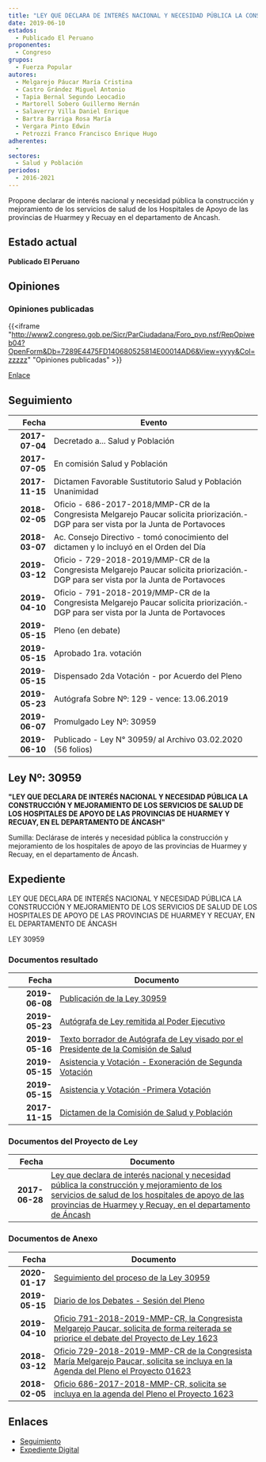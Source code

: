 ```yaml
---
title: "LEY QUE DECLARA DE INTERÉS NACIONAL Y NECESIDAD PÚBLICA LA CONSTRUCCIÓN Y MEJORAMIENTO DE LOS SERVICIOS DE SALUD DE LOS HOSPITALES DE APOYO DE LAS PROVINCIAS DE HUARMEY Y RECUAY, EN EL DEPARTAMENTO DE ANCASH"
date: 2019-06-10
estados: 
  - Publicado El Peruano
proponentes: 
  - Congreso
grupos: 
  - Fuerza Popular
autores: 
  - Melgarejo Páucar María Cristina
  - Castro Grández Miguel Antonio
  - Tapia Bernal Segundo Leocadio
  - Martorell Sobero Guillermo Hernán
  - Salaverry Villa Daniel Enrique
  - Bartra Barriga Rosa María
  - Vergara Pinto Edwin
  - Petrozzi Franco Francisco Enrique Hugo
adherentes: 
  - 
sectores: 
  - Salud y Población
periodos: 
  - 2016-2021
---
```


Propone declarar de interés nacional y necesidad pública la construcción y mejoramiento de los servicios de salud de los Hospitales de Apoyo de las provincias de Huarmey y Recuay en el departamento de Ancash.


## Estado actual

**Publicado El Peruano**

## Opiniones

### Opiniones publicadas

{{<iframe "http://www2.congreso.gob.pe/Sicr/ParCiudadana/Foro_pvp.nsf/RepOpiweb04?OpenForm&Db=7289E4475FD140680525814E00014AD6&View=yyyy&Col=zzzzz" "Opiniones publicadas" >}}

[Enlace](http://www2.congreso.gob.pe/Sicr/ParCiudadana/Foro_pvp.nsf/RepOpiweb04?OpenForm&Db=7289E4475FD140680525814E00014AD6&View=yyyy&Col=zzzzz)

## Seguimiento

| Fecha | Evento |
|------:|--------|
| **2017-07-04** | Decretado a... Salud y Población|
| **2017-07-05** | En comisión Salud y Población|
| **2017-11-15** | Dictamen Favorable Sustitutorio Salud y Población Unanimidad|
| **2018-02-05** | Oficio - 686-2017-2018/MMP-CR de la Congresista Melgarejo Paucar solicita priorización.- DGP para ser vista por la Junta de Portavoces|
| **2018-03-07** | Ac. Consejo Directivo - tomó conocimiento del dictamen y lo incluyó en el Orden del Día|
| **2019-03-12** | Oficio - 729-2018-2019/MMP-CR de la Congresista Melgarejo Paucar solicita priorización.- DGP para ser vista por la Junta de Portavoces|
| **2019-04-10** | Oficio - 791-2018-2019/MMP-CR de la Congresista Melgarejo Paucar solicita priorización.- DGP para ser vista por la Junta de Portavoces|
| **2019-05-15** | Pleno (en debate)|
| **2019-05-15** | Aprobado 1ra. votación|
| **2019-05-15** | Dispensado 2da Votación - por Acuerdo del Pleno|
| **2019-05-23** | Autógrafa Sobre Nº: 129 - vence: 13.06.2019|
| **2019-06-07** | Promulgado Ley Nº: 30959|
| **2019-06-10** | Publicado - Ley N° 30959/ al Archivo 03.02.2020 (56 folios)|

## Ley Nº: 30959

**"LEY QUE DECLARA DE INTERÉS NACIONAL Y NECESIDAD PÚBLICA LA CONSTRUCCIÓN Y MEJORAMIENTO DE LOS SERVICIOS DE SALUD DE LOS HOSPITALES DE APOYO DE LAS PROVINCIAS DE HUARMEY Y RECUAY, EN EL DEPARTAMENTO DE ÁNCASH"**

Sumilla: Declárase de interés y necesidad pública la construcción y mejoramiento de los hospitales de apoyo de las provincias de Huarmey y Recuay, en el departamento de Áncash.


## Expediente

LEY QUE DECLARA DE INTERÉS NACIONAL Y NECESIDAD PÚBLICA LA CONSTRUCCIÓN Y MEJORAMIENTO DE LOS SERVICIOS DE SALUD DE LOS HOSPITALES DE APOYO DE LAS PROVINCIAS DE HUARMEY Y RECUAY, EN EL DEPARTAMENTO DE ÁNCASH

LEY 30959


### Documentos resultado

| Fecha | Documento |
|------:|--------|
| **2019-06-08** | [Publicación de la Ley 30959](http://www.leyes.congreso.gob.pe/Documentos/2016_2021/ADLP/Normas_Legales/30959-LEY.pdf) |
| **2019-05-23** | [Autógrafa de Ley remitida al Poder Ejecutivo](http://www.leyes.congreso.gob.pe/Documentos/2016_2021/ADLP/Texto_Aprobado/AU0162320190523.pdf) |
| **2019-05-16** | [Texto borrador de Autógrafa de Ley visado por el Presidente de la Comisión de Salud](http://www.leyes.congreso.gob.pe/Documentos/2016_2021/Texto_Borrador_de_Autografa/BAU0161920190521.pdf) |
| **2019-05-15** | [Asistencia y Votación - Exoneración de Segunda Votación](http://www.leyes.congreso.gob.pe/Documentos/2016_2021/Asistencia_y_Votacion/Proyectos_de_Ley/Exoneracion_de_Segunda_Votacion/AVESV0162320190515.pdf) |
| **2019-05-15** | [Asistencia y Votación -Primera Votación](http://www.leyes.congreso.gob.pe/Documentos/2016_2021/Asistencia_y_Votacion/Proyectos_de_Ley/AV0162320190515.pdf) |
| **2017-11-15** | [Dictamen de la Comisión de Salud y Población](http://www.leyes.congreso.gob.pe/Documentos/2016_2021/Dictamenes/Proyectos_de_Ley/01623DC21MAY20171115..pdf) |

### Documentos del Proyecto de Ley

| Fecha | Documento |
|------:|--------|
| **2017-06-28** | [Ley que declara de interés nacional y necesidad pública la construcción y mejoramiento de los servicios de salud de los hospitales de apoyo de las provincias de Huarmey y Recuay, en el departamento de Áncash](http://www.leyes.congreso.gob.pe/Documentos/2016_2021/Proyectos_de_Ley_y_de_Resoluciones_Legislativas/PL0162320170628..pdf) |

### Documentos de Anexo

| Fecha | Documento |
|------:|--------|
| **2020-01-17** | [Seguimiento del proceso de la Ley 30959](http://www.leyes.congreso.gob.pe/Documentos/2016_2021/Seguimiento_de_Proyectos_de_Ley/01623PL20200117.pdf) |
| **2019-05-15** | [Diario de los Debates - Sesión del Pleno](http://www2.congreso.gob.pe/Sicr/DiarioDebates/Publicad.nsf/SesionesPleno/05256D6E0073DFE9052583FC0055A63E/$FILE/SLO-2018-9.pdf) |
| **2019-04-10** | [Oficio 791-2018-2019-MMP-CR, la Congresista Melgarejo Paucar, solicita de forma reiterada se priorice el debate del Proyecto de Ley 1623](http://www.leyes.congreso.gob.pe/Documentos/2016_2021/Oficios/Congresistas/OFICIO-791-2018-2019-MMP-CR.pdf) |
| **2018-03-12** | [Oficio 729-2018-2019-MMP-CR de la Congresista María Melgarejo Paucar, solicita se incluya en la Agenda del Pleno el Proyecto 01623](http://www.leyes.congreso.gob.pe/Documentos/2016_2021/Oficios/Congresistas/OFICIO-729-2018-2019-MMP-CR.pdf) |
| **2018-02-05** | [Oficio 686-2017-2018-MMP-CR, solicita se incluya en la agenda del Pleno el Proyecto 1623](http://www.leyes.congreso.gob.pe/Documentos/2016_2021/Oficios/Congresistas/OFICIO-686-2017-2018-MMP-CR.pdf) |

## Enlaces 

- [Seguimiento](http://www2.congreso.gob.pe/Sicr/TraDocEstProc/CLProLey2016.nsf/f7fff46988ca05b1052578e100829cc7/043494cdecd19bbe05258150005ac103?OpenDocument)
- [Expediente Digital](http://www2.congreso.gob.pehttp://www2.congreso.gob.pe/Sicr/TraDocEstProc/CLProLey2016.nsf/f7fff46988ca05b1052578e100829cc7/043494cdecd19bbe05258150005ac103?OpenDocument&Click=05257FB7005EB655.eb71d0cf91d8294e05256cdf006b5706/$Body/0.1C6C)
